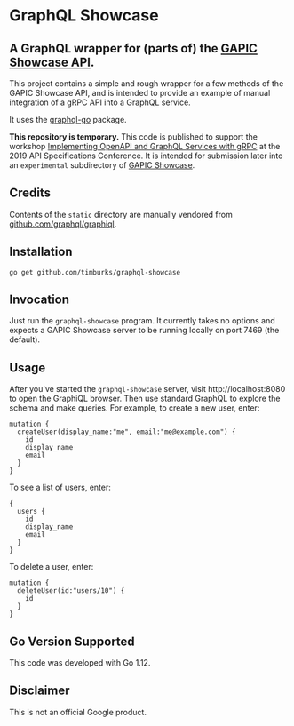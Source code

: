 # GraphQL Showcase

## A GraphQL wrapper for (parts of) the [GAPIC Showcase API](https://github.com/googleapis/gapic-showcase).

This project contains a simple and rough wrapper for a few methods
of the GAPIC Showcase API, and is intended to provide an example of
manual integration of a gRPC API into a GraphQL service.

It uses the [graphql-go](https://github.com/graphql-go/graphql) package.

**This repository is temporary.**
This code is published to support the workshop
[Implementing OpenAPI and GraphQL Services with gRPC](https://asc2019.sched.com/event/T6u9/workshop-implementing-openapi-and-graphql-services-with-grpc-tim-burks-google)
at the 2019 API Specifications Conference.
It is intended for submission later into an `experimental` 
subdirectory of [GAPIC Showcase](https://github.com/googleapis/gapic-showcase).

## Credits
Contents of the `static` directory are manually vendored from
[github.com/graphql/graphiql](https://github.com/graphql/graphiql).

## Installation
`go get github.com/timburks/graphql-showcase`

## Invocation
Just run the `graphql-showcase` program. It currently takes no options
and expects a GAPIC Showcase server to be running locally on port 7469
(the default).

## Usage

After you've started the `graphql-showcase` server, visit http://localhost:8080
to open the GraphiQL browser. Then use standard GraphQL to explore the schema
and make queries. For example, to create a new user, enter:
```
mutation {
  createUser(display_name:"me", email:"me@example.com") {
    id
    display_name
    email
  }
}
```
To see a list of users, enter:
```
{
  users {
    id
    display_name
    email
  }
}
```
To delete a user, enter:
```
mutation {
  deleteUser(id:"users/10") {
    id
  }
}
```

## Go Version Supported
This code was developed with Go 1.12.

## Disclaimer
This is not an official Google product.
